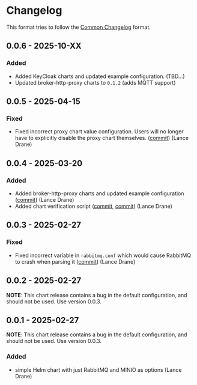 # Changelog

This format tries to follow the [Common Changelog](https://common-changelog.org/) format.

## 0.0.6 - 2025-10-XX

### Added

- Added KeyCloak charts and updated example configuration. (TBD...)
- Updated broker-http-proxy charts to `0.1.2` (adds MQTT support)

## 0.0.5 - 2025-04-15

### Fixed

- Fixed incorrect proxy chart value configuration. Users will no longer have to explicitly disable the proxy chart themselves. ([commit](https://github.com/INTERSECT-SDK/helm-charts/commit/9f39e56deb3f0e66701473081bfed26f7ed559b2)) (Lance Drane)

## 0.0.4 - 2025-03-20

### Added

- Added broker-http-proxy charts and updated example configuration ([commit](https://github.com/INTERSECT-SDK/helm-charts/commit/fcdc2d468746d46c3923c9f96382fabe31787685)) (Lance Drane)
- Added chart verification script ([commit](https://github.com/INTERSECT-SDK/helm-charts/commit/fcdc2d468746d46c3923c9f96382fabe31787685), [commit](https://github.com/INTERSECT-SDK/helm-charts/commit/379513ae2d33b60ca71a789aede295e7c8c55566)) (Lance Drane)

## 0.0.3 - 2025-02-27

### Fixed

- Fixed incorrect variable in `rabbitmq.conf` which would cause RabbitMQ to crash when parsing it ([commit](https://github.com/INTERSECT-SDK/helm-charts/commit/80cb8997d19343712ccbaba5cbd366ef755654c7)) (Lance Drane)

## 0.0.2 - 2025-02-27

**NOTE**: This chart release contains a bug in the default configuration, and should not be used. Use version 0.0.3.

## 0.0.1 - 2025-02-27

**NOTE**: This chart release contains a bug in the default configuration, and should not be used. Use version 0.0.3.

### Added

- simple Helm chart with just RabbitMQ and MINIO as options (Lance Drane)
